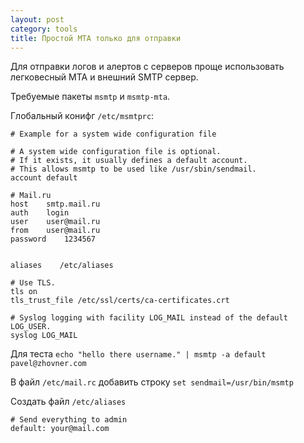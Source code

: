 ```yaml
---
layout: post
category: tools
title: Простой MTA только для отправки
---
```


Для отправки логов и алертов с серверов проще использовать легковесный MTA и внешний SMTP сервер.  

Требуемые пакеты `msmtp` и `msmtp-mta`.  

Глобальный конифг `/etc/msmtprc`:  

<pre><code># Example for a system wide configuration file 
 
# A system wide configuration file is optional. 
# If it exists, it usually defines a default account. 
# This allows msmtp to be used like /usr/sbin/sendmail. 
account default 
 
# Mail.ru 
host    smtp.mail.ru 
auth    login 
user    user@mail.ru
from    user@mail.ru 
password    1234567


aliases    /etc/aliases
 
# Use TLS.
tls on
tls_trust_file /etc/ssl/certs/ca-certificates.crt

# Syslog logging with facility LOG_MAIL instead of the default LOG_USER.
syslog LOG_MAIL</code></pre>


Для теста `echo "hello there username." | msmtp -a default pavel@zhovner.com`  

В файл `/etc/mail.rc` добавить строку
`set sendmail=/usr/bin/msmtp`

Создать файл `/etc/aliases`
<pre><code># Send everything to admin
default: your@mail.com</code></pre>




